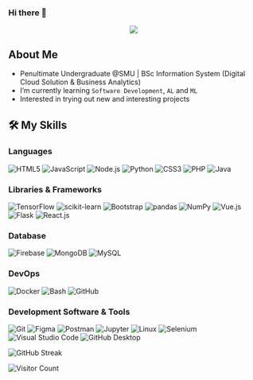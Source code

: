 ### Hi there 👋
<p align="center">
  <a href="https://github.com/DenverCoder1/readme-typing-svg"><img src="https://readme-typing-svg.herokuapp.com?font=Time+New+Roman&color=%23C8BE25&size=25&center=true&vCenter=true&width=600&height=100&lines=Software+Development,+AI+and+ML;Love+to+try+new+things"></a>
</p>

## About Me
- Penultimate Undergraduate @SMU | BSc Information System (Digital Cloud Solution & Business Analytics)
- I’m currently learning `Software Development`, `AL` and `ML`
- Interested in trying out new and interesting projects

## 🛠️ My Skills
### Languages
![HTML5](https://img.shields.io/badge/HTML5-E34F26.svg?style=for-the-badge&logo=HTML5&logoColor=white)
![JavaScript](https://img.shields.io/badge/JavaScript-F7DF1E.svg?style=for-the-badge&logo=javascript&logoColor=black)
![Node.js](https://img.shields.io/badge/Node.js-339933.svg?style=for-the-badge&logo=nodedotjs&logoColor=white)
![Python](https://img.shields.io/badge/Python-3776AB.svg?style=for-the-badge&logo=python&logoColor=white)
![CSS3](https://img.shields.io/badge/CSS3-1572B6.svg?style=for-the-badge&logo=CSS3&logoColor=white)
![PHP](https://img.shields.io/badge/PHP-777BB4.svg?style=for-the-badge&logo=php&logoColor=white)
![Java](https://img.shields.io/badge/Java-007396.svg?style=for-the-badge&logo=java&logoColor=white)

### Libraries & Frameworks
![TensorFlow](https://img.shields.io/badge/TensorFlow-FF6F00.svg?style=for-the-badge&logo=TensorFlow&logoColor=white)
![scikit-learn](https://img.shields.io/badge/scikit_learn-F7931E.svg?style=for-the-badge&logo=scikit-learn&logoColor=white)
![Bootstrap](https://img.shields.io/badge/Bootstrap-563D7C.svg?style=for-the-badge&logo=bootstrap&logoColor=white)
![pandas](https://img.shields.io/badge/pandas-150458.svg?style=for-the-badge&logo=pandas&logoColor=white)
![NumPy](https://img.shields.io/badge/NumPy-013243.svg?style=for-the-badge&logo=numpy&logoColor=white)
![Vue.js](https://img.shields.io/badge/Vue.js-35495E.svg?style=for-the-badge&logo=vue.js&logoColor=4FC08D)
![Flask](https://img.shields.io/badge/Flask-000000.svg?style=for-the-badge&logo=Flask&logoColor=white)
![React.js](https://img.shields.io/badge/React-61DAFB.svg?style=for-the-badge&logo=react&logoColor=white)

### Database
![Firebase](https://img.shields.io/badge/Firebase-FFCA28.svg?style=for-the-badge&logo=Firebase&logoColor=black)
![MongoDB](https://img.shields.io/badge/MongoDB-47A248.svg?style=for-the-badge&logo=MongoDB&logoColor=white)
![MySQL](https://img.shields.io/badge/MySQL-00000F.svg?style=for-the-badge&logo=mysql&logoColor=white)

### DevOps
![Docker](https://img.shields.io/badge/Docker-2496ED.svg?style=for-the-badge&logo=Docker&logoColor=white)
![Bash](https://img.shields.io/badge/GNU%20Bash-4EAA25.svg?style=for-the-badge&logo=gnu-bash&logoColor=white)
![GitHub](https://img.shields.io/badge/GitHub-181717.svg?style=for-the-badge&logo=GitHub&logoColor=white)

### Development Software & Tools
![Git](https://img.shields.io/badge/Git-F05032.svg?style=for-the-badge&logo=Git&logoColor=white)
![Figma](https://img.shields.io/badge/Figma-F24E1E.svg?style=for-the-badge&logo=Figma&logoColor=white)
![Postman](https://img.shields.io/badge/Postman-FF6C37.svg?style=for-the-badge&logo=Postman&logoColor=white)
![Jupyter](https://img.shields.io/badge/Jupyter-F37626.svg?style=for-the-badge&logo=Jupyter&logoColor=white)
![Linux](https://img.shields.io/badge/Linux-FCC624.svg?style=for-the-badge&logo=Linux&logoColor=black)
![Selenium](https://img.shields.io/badge/Selenium-43B02A.svg?style=for-the-badge&logo=Selenium&logoColor=white)
![Visual Studio Code](https://img.shields.io/badge/Visual%20Studio%20Code-007ACC.svg?style=for-the-badge&logo=visual-studio-code&logoColor=white)
![GitHub Desktop](https://img.shields.io/badge/github%20desktop-6A2288?style=for-the-badge&logo=github&logoColor=white)

<!--![Top Languages](https://github-readme-stats.vercel.app/api/top-langs/?username=ong-zijian)-->
![GitHub Streak](https://github-readme-streak-stats.herokuapp.com/?user=ong-zijian)
<!--![Trophy Case](https://github-profile-trophy.vercel.app/?username=ong-zijian)-->

![Visitor Count](https://profile-counter.glitch.me/{your-username}/count.svg)
